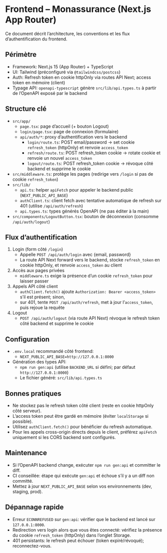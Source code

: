 # Frontend – Monassurance (Next.js App Router)

Ce document décrit l’architecture, les conventions et les flux d’authentification du frontend.

## Périmètre
- Framework: Next.js 15 (App Router) + TypeScript
- UI: Tailwind (préconfiguré via `@tailwindcss/postcss`)
- Auth: Refresh token en cookie httpOnly via routes API Next; access token en mémoire (client)
- Typage API: `openapi-typescript` génère `src/lib/api.types.ts` à partir de l’OpenAPI exposé par le backend

## Structure clé
- `src/app/`
  - `page.tsx`: page d’accueil (+ bouton Logout)
  - `login/page.tsx`: page de connexion (formulaire)
  - `api/auth/*`: proxy d’authentification vers le backend
    - `login/route.ts`: POST email/password → set cookie `refresh_token` (httpOnly) et renvoie `access_token`
    - `refresh/route.ts`: POST refresh_token cookie → rotate cookie et renvoie un nouvel `access_token`
    - `logout/route.ts`: POST refresh_token cookie → révoque côté backend et supprime le cookie
- `src/middleware.ts`: protège les pages (redirige vers `/login` si pas de cookie `refresh_token`)
- `src/lib/`
  - `api.ts`: helper `apiFetch` pour appeler le backend public (`NEXT_PUBLIC_API_BASE`)
  - `authClient.ts`: client fetch avec tentative automatique de refresh sur 401 (utilise `/api/auth/refresh`)
  - `api.types.ts`: types générés OpenAPI (ne pas éditer à la main)
- `src/components/LogoutButton.tsx`: bouton de déconnexion (consomme `/api/auth/logout`)

## Flux d’authentification
1. Login (form côté `/login`)
   - Appelle `POST /api/auth/login` avec {email, password}
   - La route API Next forward vers le backend, stocke `refresh_token` en cookie httpOnly, et renvoie `access_token` au client
2. Accès aux pages privées
   - `middleware.ts` exige la présence d’un cookie `refresh_token` pour laisser passer
3. Appels API côté client
   - `authClient.fetch()` ajoute `Authorization: Bearer <access_token>` s’il est présent; sinon,
   - sur 401, tente `POST /api/auth/refresh`, met à jour l’`access_token`, puis rejoue la requête
4. Logout
   - `POST /api/auth/logout` (via route API Next) révoque le refresh token côté backend et supprime le cookie

## Configuration
- `.env.local` recommandé côté frontend:
  - `NEXT_PUBLIC_API_BASE=http://127.0.0.1:8000`
- Génération des types API:
  - `npm run gen:api` (utilise `BACKEND_URL` si défini; par défaut `http://127.0.0.1:8000`)
  - Le fichier généré: `src/lib/api.types.ts`

## Bonnes pratiques
- Ne stockez pas le refresh token côté client (reste en cookie httpOnly côté serveur).
- L’access token peut être gardé en mémoire (éviter `localStorage` si possible).
- Utilisez `authClient.fetch()` pour bénéficier du refresh automatique.
- Pour les appels cross-origin directs depuis le client, préférez `apiFetch` uniquement si les CORS backend sont configurés.

## Maintenance
- Si l’OpenAPI backend change, exécuter `npm run gen:api` et committer le diff.
- CI conseillée: étape qui exécute `gen:api` et échoue s’il y a un diff non committé.
- Mettez à jour `NEXT_PUBLIC_API_BASE` selon vos environnements (dev, staging, prod).

## Dépannage rapide
- Erreur `ECONNREFUSED` sur `gen:api`: vérifier que le backend est lancé sur `127.0.0.1:8000`.
- Redirection vers login alors que vous êtes connecté: vérifiez la présence du cookie `refresh_token` (httpOnly) dans l’onglet Storage.
- 401 persistants: le refresh peut échouer (token expiré/révoqué); reconnectez-vous.

